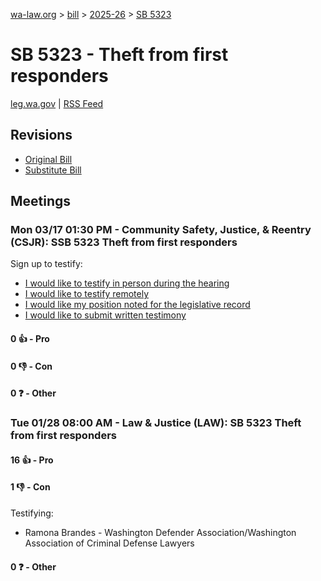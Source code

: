 [wa-law.org](/) > [bill](/bill/) > [2025-26](/bill/2025-26/) > [SB 5323](/bill/2025-26/sb/5323/)

# SB 5323 - Theft from first responders
[leg.wa.gov](https://app.leg.wa.gov/billsummary?BillNumber=5323&Year=2025&Initiative=false) | [RSS Feed](./rss.xml)

## Revisions
* [Original Bill](1/)
* [Substitute Bill](S/)

## Meetings
### Mon 03/17 01:30 PM - Community Safety, Justice, & Reentry (CSJR): SSB 5323 Theft from first responders
Sign up to testify:
* [I would like to testify in person during the hearing](https://app.leg.wa.gov/csi/Testifier/Add?chamber=House&mId=33068&aId=165656&caId=26460&tId=1)
* [I would like to testify remotely](https://app.leg.wa.gov/csi/Testifier/Add?chamber=House&mId=33068&aId=165656&caId=26460&tId=2)
* [I would like my position noted for the legislative record](https://app.leg.wa.gov/csi/Testifier/Add?chamber=House&mId=33068&aId=165656&caId=26460&tId=3)
* [I would like to submit written testimony](https://app.leg.wa.gov/csi/Testifier/Add?chamber=House&mId=33068&aId=165656&caId=26460&tId=4)

#### 0 👍 - Pro

#### 0 👎 - Con

#### 0 ❓ - Other

### Tue 01/28 08:00 AM - Law & Justice (LAW): SB 5323 Theft from first responders
#### 16 👍 - Pro

#### 1 👎 - Con
Testifying:
* Ramona Brandes - Washington Defender Association/Washington Association of Criminal Defense Lawyers

#### 0 ❓ - Other
